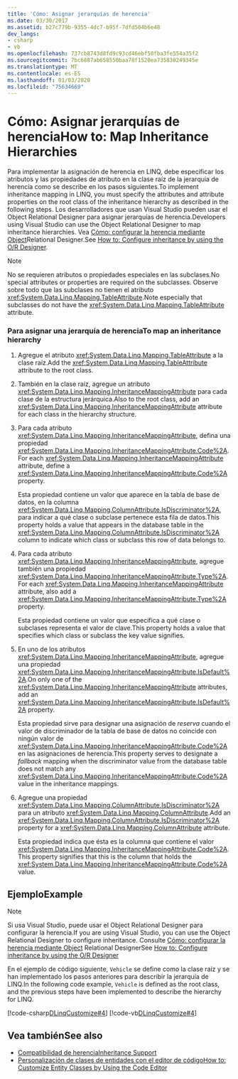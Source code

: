```yaml
---
title: 'Cómo: Asignar jerarquías de herencia'
ms.date: 03/30/2017
ms.assetid: b27c779b-9355-4dc7-b95f-7dfd504b6e48
dev_langs:
- csharp
- vb
ms.openlocfilehash: 737cb8743d8fd9c93cd46ebf50fba3fe554a35f2
ms.sourcegitcommit: 7bc6887ab658550baa78f1520ea735838249345e
ms.translationtype: MT
ms.contentlocale: es-ES
ms.lasthandoff: 01/03/2020
ms.locfileid: "75634669"
---
```

# <a name="how-to-map-inheritance-hierarchies"></a><span data-ttu-id="dcae3-102">Cómo: Asignar jerarquías de herencia</span><span class="sxs-lookup"><span data-stu-id="dcae3-102">How to: Map Inheritance Hierarchies</span></span>
<span data-ttu-id="dcae3-103">Para implementar la asignación de herencia en LINQ, debe especificar los atributos y las propiedades de atributo en la clase raíz de la jerarquía de herencia como se describe en los pasos siguientes.</span><span class="sxs-lookup"><span data-stu-id="dcae3-103">To implement inheritance mapping in LINQ, you must specify the attributes and attribute properties on the root class of the inheritance hierarchy as described in the following steps.</span></span> <span data-ttu-id="dcae3-104">Los desarrolladores que usan Visual Studio pueden usar el Object Relational Designer para asignar jerarquías de herencia.</span><span class="sxs-lookup"><span data-stu-id="dcae3-104">Developers using Visual Studio can use the Object Relational Designer to map inheritance hierarchies.</span></span> <span data-ttu-id="dcae3-105">Vea [Cómo: configurar la herencia mediante Object](/visualstudio/data-tools/how-to-configure-inheritance-by-using-the-o-r-designer)Relational Designer.</span><span class="sxs-lookup"><span data-stu-id="dcae3-105">See [How to: Configure inheritance by using the O/R Designer](/visualstudio/data-tools/how-to-configure-inheritance-by-using-the-o-r-designer).</span></span>  
  
> [!NOTE]
> <span data-ttu-id="dcae3-106">No se requieren atributos o propiedades especiales en las subclases.</span><span class="sxs-lookup"><span data-stu-id="dcae3-106">No special attributes or properties are required on the subclasses.</span></span> <span data-ttu-id="dcae3-107">Observe sobre todo que las subclases no tienen el atributo <xref:System.Data.Linq.Mapping.TableAttribute>.</span><span class="sxs-lookup"><span data-stu-id="dcae3-107">Note especially that subclasses do not have the <xref:System.Data.Linq.Mapping.TableAttribute> attribute.</span></span>  
  
### <a name="to-map-an-inheritance-hierarchy"></a><span data-ttu-id="dcae3-108">Para asignar una jerarquía de herencia</span><span class="sxs-lookup"><span data-stu-id="dcae3-108">To map an inheritance hierarchy</span></span>  
  
1. <span data-ttu-id="dcae3-109">Agregue el atributo <xref:System.Data.Linq.Mapping.TableAttribute> a la clase raíz.</span><span class="sxs-lookup"><span data-stu-id="dcae3-109">Add the <xref:System.Data.Linq.Mapping.TableAttribute> attribute to the root class.</span></span>  
  
2. <span data-ttu-id="dcae3-110">También en la clase raíz, agregue un atributo <xref:System.Data.Linq.Mapping.InheritanceMappingAttribute> para cada clase de la estructura jerárquica.</span><span class="sxs-lookup"><span data-stu-id="dcae3-110">Also to the root class, add an <xref:System.Data.Linq.Mapping.InheritanceMappingAttribute> attribute for each class in the hierarchy structure.</span></span>  
  
3. <span data-ttu-id="dcae3-111">Para cada atributo <xref:System.Data.Linq.Mapping.InheritanceMappingAttribute>, defina una propiedad <xref:System.Data.Linq.Mapping.InheritanceMappingAttribute.Code%2A>.</span><span class="sxs-lookup"><span data-stu-id="dcae3-111">For each <xref:System.Data.Linq.Mapping.InheritanceMappingAttribute> attribute, define a <xref:System.Data.Linq.Mapping.InheritanceMappingAttribute.Code%2A> property.</span></span>  
  
     <span data-ttu-id="dcae3-112">Esta propiedad contiene un valor que aparece en la tabla de base de datos, en la columna <xref:System.Data.Linq.Mapping.ColumnAttribute.IsDiscriminator%2A>, para indicar a qué clase o subclase pertenece esta fila de datos.</span><span class="sxs-lookup"><span data-stu-id="dcae3-112">This property holds a value that appears in the database table in the <xref:System.Data.Linq.Mapping.ColumnAttribute.IsDiscriminator%2A> column to indicate which class or subclass this row of data belongs to.</span></span>  
  
4. <span data-ttu-id="dcae3-113">Para cada atributo <xref:System.Data.Linq.Mapping.InheritanceMappingAttribute>, agregue también una propiedad <xref:System.Data.Linq.Mapping.InheritanceMappingAttribute.Type%2A>.</span><span class="sxs-lookup"><span data-stu-id="dcae3-113">For each <xref:System.Data.Linq.Mapping.InheritanceMappingAttribute> attribute, also add a <xref:System.Data.Linq.Mapping.InheritanceMappingAttribute.Type%2A> property.</span></span>  
  
     <span data-ttu-id="dcae3-114">Esta propiedad contiene un valor que especifica a qué clase o subclases representa el valor de clave.</span><span class="sxs-lookup"><span data-stu-id="dcae3-114">This property holds a value that specifies which class or subclass the key value signifies.</span></span>  
  
5. <span data-ttu-id="dcae3-115">En uno de los atributos <xref:System.Data.Linq.Mapping.InheritanceMappingAttribute>, agregue una propiedad <xref:System.Data.Linq.Mapping.InheritanceMappingAttribute.IsDefault%2A>.</span><span class="sxs-lookup"><span data-stu-id="dcae3-115">On only one of the <xref:System.Data.Linq.Mapping.InheritanceMappingAttribute> attributes, add an <xref:System.Data.Linq.Mapping.InheritanceMappingAttribute.IsDefault%2A> property.</span></span>  
  
     <span data-ttu-id="dcae3-116">Esta propiedad sirve para designar una asignación de *reserva* cuando el valor de discriminador de la tabla de base de datos no coincide con ningún valor de <xref:System.Data.Linq.Mapping.InheritanceMappingAttribute.Code%2A> en las asignaciones de herencia.</span><span class="sxs-lookup"><span data-stu-id="dcae3-116">This property serves to designate a *fallback* mapping when the discriminator value from the database table does not match any <xref:System.Data.Linq.Mapping.InheritanceMappingAttribute.Code%2A> value in the inheritance mappings.</span></span>  
  
6. <span data-ttu-id="dcae3-117">Agregue una propiedad <xref:System.Data.Linq.Mapping.ColumnAttribute.IsDiscriminator%2A> para un atributo <xref:System.Data.Linq.Mapping.ColumnAttribute>.</span><span class="sxs-lookup"><span data-stu-id="dcae3-117">Add an <xref:System.Data.Linq.Mapping.ColumnAttribute.IsDiscriminator%2A> property for a <xref:System.Data.Linq.Mapping.ColumnAttribute> attribute.</span></span>  
  
     <span data-ttu-id="dcae3-118">Esta propiedad indica que ésta es la columna que contiene el valor <xref:System.Data.Linq.Mapping.InheritanceMappingAttribute.Code%2A>.</span><span class="sxs-lookup"><span data-stu-id="dcae3-118">This property signifies that this is the column that holds the <xref:System.Data.Linq.Mapping.InheritanceMappingAttribute.Code%2A> value.</span></span>  
  
## <a name="example"></a><span data-ttu-id="dcae3-119">Ejemplo</span><span class="sxs-lookup"><span data-stu-id="dcae3-119">Example</span></span>  
  
> [!NOTE]
> <span data-ttu-id="dcae3-120">Si usa Visual Studio, puede usar el Object Relational Designer para configurar la herencia.</span><span class="sxs-lookup"><span data-stu-id="dcae3-120">If you are using Visual Studio, you can use the Object Relational Designer to configure inheritance.</span></span> <span data-ttu-id="dcae3-121">Consulte [Cómo: configurar la herencia mediante Object](/visualstudio/data-tools/how-to-configure-inheritance-by-using-the-o-r-designer) Relational Designer</span><span class="sxs-lookup"><span data-stu-id="dcae3-121">See [How to: Configure inheritance by using the O/R Designer](/visualstudio/data-tools/how-to-configure-inheritance-by-using-the-o-r-designer)</span></span>  
  
 <span data-ttu-id="dcae3-122">En el ejemplo de código siguiente, `Vehicle` se define como la clase raíz y se han implementado los pasos anteriores para describir la jerarquía de LINQ.</span><span class="sxs-lookup"><span data-stu-id="dcae3-122">In the following code example, `Vehicle` is defined as the root class, and the previous steps have been implemented to describe the hierarchy for LINQ.</span></span>  
  
 [!code-csharp[DLinqCustomize#4](../../../../../../samples/snippets/csharp/VS_Snippets_Data/DLinqCustomize/cs/Program.cs#4)]
 [!code-vb[DLinqCustomize#4](../../../../../../samples/snippets/visualbasic/VS_Snippets_Data/DLinqCustomize/vb/Module1.vb#4)]  
  
## <a name="see-also"></a><span data-ttu-id="dcae3-123">Vea también</span><span class="sxs-lookup"><span data-stu-id="dcae3-123">See also</span></span>

- [<span data-ttu-id="dcae3-124">Compatibilidad de herencia</span><span class="sxs-lookup"><span data-stu-id="dcae3-124">Inheritance Support</span></span>](inheritance-support.md)
- [<span data-ttu-id="dcae3-125">Personalización de clases de entidades con el editor de código</span><span class="sxs-lookup"><span data-stu-id="dcae3-125">How to: Customize Entity Classes by Using the Code Editor</span></span>](how-to-customize-entity-classes-by-using-the-code-editor.md)
